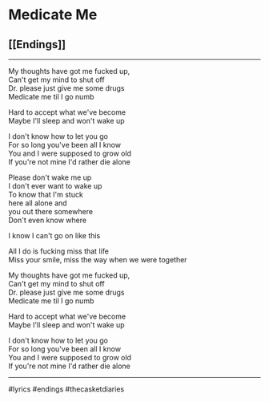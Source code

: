 # Medicate Me

## [[Endings]]

---

My thoughts have got me fucked up,  
Can't get my mind to shut off  
Dr. please just give me some drugs  
Medicate me til I go numb

Hard to accept what we've become  
Maybe I'll sleep and won't wake up

I don't know how to let you go  
For so long you've been all I know  
You and I were supposed to grow old  
If you're not mine I'd rather die alone

Please don't wake me up  
I don't ever want to wake up  
To know that I'm stuck  
here all alone and  
you out there somewhere  
Don't even know where

I know I can't go on like this

All I do is fucking miss that life  
Miss your smile, miss the way when we were together

My thoughts have got me fucked up,  
Can't get my mind to shut off  
Dr. please just give me some drugs  
Medicate me til I go numb

Hard to accept what we've become  
Maybe I'll sleep and won't wake up

I don't know how to let you go  
For so long you've been all I know  
You and I were supposed to grow old  
If you're not mine I'd rather die alone

---

#lyrics #endings #thecasketdiaries
